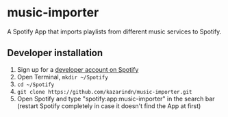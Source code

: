 music-importer
==============

A Spotify App that imports playlists from different music services to Spotify.

## Developer installation

 1. Sign up for a [developer account on Spotify](http://developer.spotify.com/en/spotify-apps-api/developer-signup/)
 2. Open Terminal, `mkdir ~/Spotify`
 3. `cd ~/Spotify`
 4. `git clone https://github.com/kazarindn/music-importer.git`
 7. Open Spotify and type "spotify:app:music-importer" in the search bar (restart Spotify completely in case it doesn't find the App at first)
